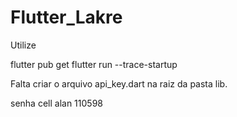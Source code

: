 # Flutter_Lakre

Utilize

flutter pub get
flutter run --trace-startup

Falta criar o arquivo api_key.dart na raiz da pasta lib.

senha cell alan
110598
